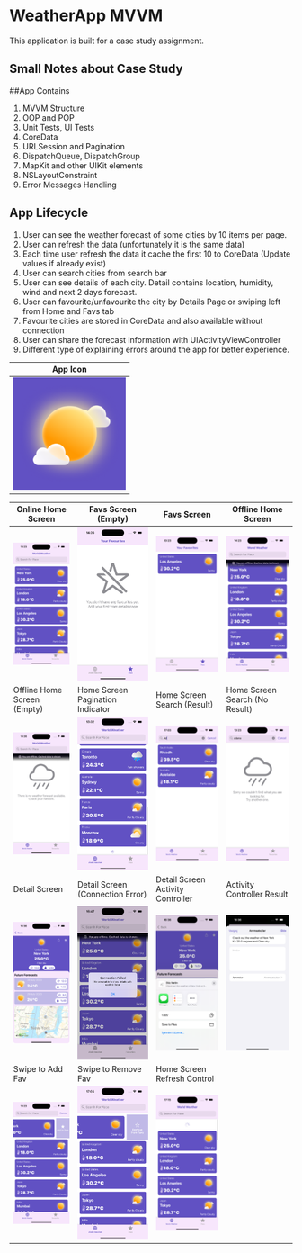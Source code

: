 # WeatherApp MVVM
This application is built for a case study assignment.

## Small Notes about Case Study


##App Contains
1. MVVM Structure
2. OOP and POP
3. Unit Tests, UI Tests
4. CoreData
5. URLSession and Pagination
6. DispatchQueue, DispatchGroup
7. MapKit and other UIKit elements
8. NSLayoutConstraint
9. Error Messages Handling

## App Lifecycle
1. User can see the weather forecast of some cities by 10 items per page.
2. User can refresh the data (unfortunately it is the same data)
3. Each time user refresh the data it cache the first 10 to CoreData (Update values if already exist)
4. User can search cities from search bar
5. User can see details of each city. Detail contains location, humidity, wind and next 2 days forecast.
6. User can favourite/unfavourite the city by Details Page or swiping left from Home and Favs tab
7. Favourite cities are stored in CoreData and also available without connection
8. User can share the forecast information with UIActivityViewController
9. Different type of explaining errors around the app for better experience.

| App Icon |
| -------- |
| <img src="https://github.com/ekenozlu/WeatherApp-MVVM/blob/main/GitImages/AppIcon.png" width="200" alt="App Icon"> |

| Online Home Screen | Favs Screen (Empty) | Favs Screen | Offline Home Screen |
| ------------------ | ------------------- | ----------- | ------------------- |
| ![Online Home Screen](https://github.com/ekenozlu/WeatherApp-MVVM/blob/main/GitImages/home_online.png "Online Home Screen") | ![Favs Screen (Empty)](https://github.com/ekenozlu/WeatherApp-MVVM/blob/main/GitImages/favs_nofavs.png "Favs Screen (Empty)") | ![Favs Screen](https://github.com/ekenozlu/WeatherApp-MVVM/blob/main/GitImages/favs.png "Favs Screen") | ![Offline Home Screen](https://github.com/ekenozlu/WeatherApp-MVVM/blob/main/GitImages/home_offline.png "Offline Home Screen") |
| Offline Home Screen (Empty) | Home Screen Pagination Indicator | Home Screen Search (Result) | Home Screen Search (No Result) |
| ![Offline Home Screen (Empty)](https://github.com/ekenozlu/WeatherApp-MVVM/blob/main/GitImages/home_offline_nocacheddata.png "Offline Home Screen (Empty)") | ![Home Screen Pagination Indicator](https://github.com/ekenozlu/WeatherApp-MVVM/blob/main/GitImages/home_paginationindicator.png "Home Screen Pagination Indicator") | ![Home Screen Search (Result)](https://github.com/ekenozlu/WeatherApp-MVVM/blob/main/GitImages/search_found.png "Home Screen Search (Result)") | ![Home Screen Search (No Result)](https://github.com/ekenozlu/WeatherApp-MVVM/blob/main/GitImages/search_nofound.png "Home Screen Search (No Result)") |
| Detail Screen | Detail Screen (Connection Error) | Detail Screen Activity Controller | Activity Controller Result |
| ![Detail Screen](https://github.com/ekenozlu/WeatherApp-MVVM/blob/main/GitImages/detail.png "Detail Screen") | ![Detail Screen (Connection Error)](https://github.com/ekenozlu/WeatherApp-MVVM/blob/main/GitImages/detail_connectionerror.png "Detail Screen (Connection Error)") | ![Detail Screen Activity Controller](https://github.com/ekenozlu/WeatherApp-MVVM/blob/main/GitImages/detail_activityvc.png "Detail Screen Activity Controller") | ![Activity Controller Result](https://github.com/ekenozlu/WeatherApp-MVVM/blob/main/GitImages/activityvc_result.png "Activity Controller Result") |
| Swipe to Add Fav | Swipe to Remove Fav | Home Screen Refresh Control |
| ![Swipe to Add Fav](https://github.com/ekenozlu/WeatherApp-MVVM/blob/main/GitImages/home_addtofav.png "Swipe to Add Fav") | ![Swipe to Remove Fav](https://github.com/ekenozlu/WeatherApp-MVVM/blob/main/GitImages/home_removefromfav.png "Swipe to Remove Fav") | ![Home Screen Refresh Control](https://github.com/ekenozlu/WeatherApp-MVVM/blob/main/GitImages/home_refreshcontrol.png "Home Screen Refresh Control") |



